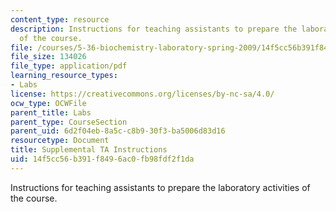```yaml
---
content_type: resource
description: Instructions for teaching assistants to prepare the laboratory activities
  of the course.
file: /courses/5-36-biochemistry-laboratory-spring-2009/14f5cc56b391f8496ac0fb98fdf2f1da_tasesinstn_ocw.pdf
file_size: 134026
file_type: application/pdf
learning_resource_types:
- Labs
license: https://creativecommons.org/licenses/by-nc-sa/4.0/
ocw_type: OCWFile
parent_title: Labs
parent_type: CourseSection
parent_uid: 6d2f04eb-8a5c-c8b9-30f3-ba5006d83d16
resourcetype: Document
title: Supplemental TA Instructions
uid: 14f5cc56-b391-f849-6ac0-fb98fdf2f1da
---
```

Instructions for teaching assistants to prepare the laboratory activities of the course.